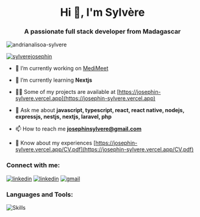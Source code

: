 <h1 align="center">Hi 👋, I'm Sylvère</h1>
<h3 align="center">A passionate full stack developer from Madagascar</h3>

<p align="left"> <img src="https://komarev.com/ghpvc/?username=andrianalisoa-sylvere&label=Profile%20views&color=0e75b6&style=flat" alt="andrianalisoa-sylvere" /> </p>

<p align="left"> <a href="https://twitter.com/sylverejosephin" target="blank"><img src="https://img.shields.io/twitter/follow/sylverejosephin?logo=twitter&style=for-the-badge" alt="sylverejosephin" /></a> </p>

- 🔭 I’m currently working on [MediMeet](https://github.com/ANDRIANALISOA-sylvere/MediMeet)

- 🌱 I’m currently learning **Nextjs**

- 👨‍💻 Some of my projects are available at [https://josephin-sylvere.vercel.app](https://josephin-sylvere.vercel.app)

- 💬 Ask me about **javascript, typescript, react, react native, nodejs, expressjs, nestjs, nextjs, laravel, php**

- 📫 How to reach me **josephinsylvere@gmail.com**

- 📄 Know about my experiences [https://josephin-sylvere.vercel.app/CV.pdf](https://josephin-sylvere.vercel.app/CV.pdf)

<h3 align="left">Connect with me:</h3>
<p align="left">
<a href="https://twitter.com/sylverejosephin" target="blank"><img src="https://skillicons.dev/icons?i=twitter" alt="linkedin" /></a>
<a href="https://www.linkedin.com/in/josephin-sylvere/" target="blank"><img src="https://skillicons.dev/icons?i=linkedin" alt="linkedin" /></a>
<a href="mailto:josephinsylvere@gmail.com" target="blank"><img src="https://skillicons.dev/icons?i=gmail" alt="gmail" /></a>
</p>

<h3 align="left">Languages and Tools:</h3>
<p align="left">
  <img src="https://skillicons.dev/icons?i=html,css,js,tailwind,bootstrap,react,ts,php,nodejs,express,laravel,nestjs,nextjs,mysql,mongodb,postgres,git,vscode,vite" alt="Skills" />
</p>
